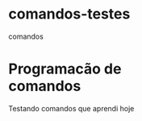 # comandos-testes
comandos
<meta charset="UTF-8">

<script>

 alert("você acaba de entrar numa pagina de testes de comandos");
 alert("programa.html/aluara");

</script>


<html>
 <body>
<h1> Programacão de<br>comandos</h1>
<h1br>Testando comandos que aprendi hoje</br>
</body>
</html>




<meta charset="UTF-8">

<script>
 var ano= 2020
    document.write("<br>");
    document.write("sara tem " + (ano - 2004));
    document.write("<br>");
    document.write("sonia Tem " + (ano - 1978));
    document.write("<br>")
    document.write("ana carolina tem " + (ano - 2002));
    document.write("<br>")

</script>


<meta charset="UTF-8">

<script>
 var ano= 2020
    document.write("najooun " + (ano - 1994));
    document.write("<br>");
    document.write("jin " + (ano - 1990));
    document.write("<br>");
    document.write("jimin " + (ano - 1995));
    
</script>
